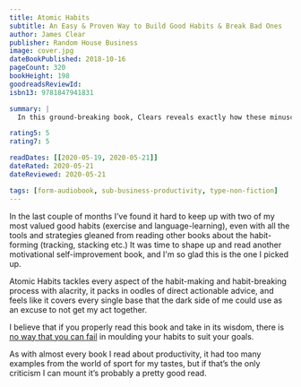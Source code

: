 ```yaml
---
title: Atomic Habits
subtitle: An Easy & Proven Way to Build Good Habits & Break Bad Ones
author: James Clear
publisher: Random House Business
image: cover.jpg
dateBookPublished: 2018-10-16
pageCount: 320
bookHeight: 198
goodreadsReviewId:
isbn13: 9781847941831

summary: |
  In this ground-breaking book, Clears reveals exactly how these minuscule changes can grow into such life-altering outcomes. He uncovers a handful of simple life hacks (the forgotten art of Habit Stacking, the unexpected power of the Two Minute Rule, or the trick to entering the Goldilocks Zone), and delves into cutting-edge psychology and neuroscience to explain why they matter. Along the way, he tells inspiring stories of Olympic gold medalists, leading CEOs, and distinguished scientists who have used the science of tiny habits to stay productive, motivated, and happy.

rating5: 5
rating7: 5

readDates: [[2020-05-19, 2020-05-21]]
dateRated: 2020-05-21
dateReviewed: 2020-05-21

tags: [form-audiobook, sub-business-productivity, type-non-fiction]
---
```


In the last couple of months I’ve found it hard to keep up with two of my most valued good habits (exercise and language-learning), even with all the tools and strategies gleaned from reading other books about the habit-forming (tracking, stacking etc.) It was time to shape up and read another motivational self-improvement book, and I'm so glad this is the one I picked up.

Atomic Habits tackles every aspect of the habit-making and habit-breaking process with alacrity, it packs in oodles of direct actionable advice, and feels like it covers every single base that the dark side of me could use as an excuse to not get my act together.

I believe that if you properly read this book and take in its wisdom, there is <u>no way that you can fail</u> in moulding your habits to suit your goals.

As with almost every book I read about productivity, it had too many examples from the world of sport for my tastes, but if that’s the only criticism I can mount it’s probably a pretty good read.

